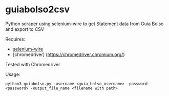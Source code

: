 # guiabolso2csv
Python scraper using selenium-wire to get Statement data from Guia Bolso and export to CSV

Requires:
- [selenium-wire](https://pypi.org/project/selenium-wire/)
- [chromedriver] (https://chromedriver.chromium.org/)

Tested with Chromedriver

Usage:
```
python3 guiabolso.py -username <guia_bolso_username> -password <password> -output_file_name <filename with path>
```
